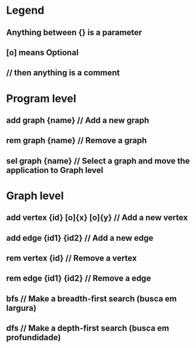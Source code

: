 # Legend
## Anything between {} is a parameter
## [o] means Optional
## // then anything is a comment

# Program level
## add graph {name} // Add a new graph
## rem graph {name} // Remove a graph
## sel graph {name} // Select a graph and move the application to Graph level

# Graph level
## add vertex {id} [o]{x} [o]{y} // Add a new vertex
## add edge {id1} {id2} // Add a new edge
## rem vertex {id} // Remove a vertex
## rem edge {id1} {id2} // Remove a edge
## bfs // Make a breadth-first search (busca em largura)
## dfs // Make a depth-first search (busca em profundidade)
